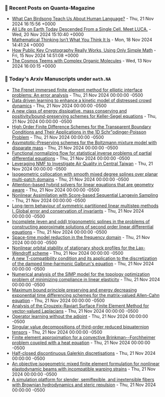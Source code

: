 ### 📝 Recent Posts on Quanta-Magazine
<!-- quanta starts -->
* <a href="https://www.quantamagazine.org/what-can-birdsong-teach-us-about-human-language-20241121/">What Can Birdsong Teach Us About Human Language?</a> - Thu, 21 Nov 2024 16:15:56 +0000
* <a href="https://www.quantamagazine.org/all-life-on-earth-today-descended-from-a-single-cell-meet-luca-20241120/">All Life on Earth Today Descended From a Single Cell. Meet LUCA.</a> - Wed, 20 Nov 2024 15:10:40 +0000
* <a href="https://www.quantamagazine.org/mathematical-thinking-isnt-what-you-think-it-is-20241118/">Mathematical Thinking Isn’t What You Think It Is</a> - Mon, 18 Nov 2024 14:41:24 +0000
* <a href="https://www.quantamagazine.org/how-public-key-cryptography-really-works-20241115/">How Public Key Cryptography Really Works, Using Only Simple Math</a> - Fri, 15 Nov 2024 14:51:08 +0000
* <a href="https://www.quantamagazine.org/the-cosmos-teems-with-complex-organic-molecules-20241113/">The Cosmos Teems with Complex Organic Molecules</a> - Wed, 13 Nov 2024 16:00:15 +0000
<!-- quanta ends -->

### 📝 Today's Arxiv Manuscripts under ``math.NA``
<!-- arxiv-math-na starts -->
* <a href="https://arxiv.org/abs/2411.12884">The Frenet immersed finite element method for elliptic interface problems: An error analysis</a> - Thu, 21 Nov 2024 00:00:00 -0500
* <a href="https://arxiv.org/abs/2411.12974">Data driven learning to enhance a kinetic model of distressed crowd dynamics</a> - Thu, 21 Nov 2024 00:00:00 -0500
* <a href="https://arxiv.org/abs/2411.13067">A new class of energy dissipative, mass conserving and positivity/bound-preserving schemes for Keller-Segel equations</a> - Thu, 21 Nov 2024 00:00:00 -0500
* <a href="https://arxiv.org/abs/2411.13175">High Order Finite Difference Schemes for the Transparent Boundary Conditions and Their Applications in the 1D Schr"odinger-Poisson Problem</a> - Thu, 21 Nov 2024 00:00:00 -0500
* <a href="https://arxiv.org/abs/2411.13240">Asymptotic-Preserving schemes for the Boltzmann mixture model with disparate mass</a> - Thu, 21 Nov 2024 00:00:00 -0500
* <a href="https://arxiv.org/abs/2411.13277">Functional normalizing flow for statistical inverse problems of partial differential equations</a> - Thu, 21 Nov 2024 00:00:00 -0500
* <a href="https://arxiv.org/abs/2411.13315">Leveraging NMF to Investigate Air Quality in Central Taiwan</a> - Thu, 21 Nov 2024 00:00:00 -0500
* <a href="https://arxiv.org/abs/2411.13338">Isogeometric collocation with smooth mixed degree splines over planar multi-patch domains</a> - Thu, 21 Nov 2024 00:00:00 -0500
* <a href="https://arxiv.org/abs/2411.13341">Attention-based hybrid solvers for linear equations that are geometry aware</a> - Thu, 21 Nov 2024 00:00:00 -0500
* <a href="https://arxiv.org/abs/2411.13443">Nonlinear Assimilation with Score-based Sequential Langevin Sampling</a> - Thu, 21 Nov 2024 00:00:00 -0500
* <a href="https://arxiv.org/abs/2411.13487">Long-term behaviour of symmetric partitioned linear multistep methods I. Global error and conservation of invariants</a> - Thu, 21 Nov 2024 00:00:00 -0500
* <a href="https://arxiv.org/abs/2411.13524">Incomplete (even and odd) trigonometric splines in the problems of constructing approximate solutions of second order linear differential equations</a> - Thu, 21 Nov 2024 00:00:00 -0500
* <a href="https://arxiv.org/abs/2411.13531">Space-time model reduction in the frequency domain</a> - Thu, 21 Nov 2024 00:00:00 -0500
* <a href="https://arxiv.org/abs/2411.13094">Nonlinear orbital stability of stationary shock profiles for the Lax-Wendroff scheme</a> - Thu, 21 Nov 2024 00:00:00 -0500
* <a href="https://arxiv.org/abs/2209.01878">A new T-compatibility condition and its application to the discretization of the damped time-harmonic Galbrun's equation</a> - Thu, 21 Nov 2024 00:00:00 -0500
* <a href="https://arxiv.org/abs/2211.04249">Numerical analysis of the SIMP model for the topology optimization problem of minimizing compliance in linear elasticity</a> - Thu, 21 Nov 2024 00:00:00 -0500
* <a href="https://arxiv.org/abs/2312.15613">Maximum bound principle preserving and energy decreasing exponential time differencing schemes for the matrix-valued Allen-Cahn equation</a> - Thu, 21 Nov 2024 00:00:00 -0500
* <a href="https://arxiv.org/abs/2312.16541">Analysis of the Crouzeix-Raviart Surface Finite Element Method for vector-valued Laplacians</a> - Thu, 21 Nov 2024 00:00:00 -0500
* <a href="https://arxiv.org/abs/2401.17739">Operator learning without the adjoint</a> - Thu, 21 Nov 2024 00:00:00 -0500
* <a href="https://arxiv.org/abs/2403.01690">Singular value decompositions of third-order reduced biquaternion tensors</a> - Thu, 21 Nov 2024 00:00:00 -0500
* <a href="https://arxiv.org/abs/2403.09872">Finite element approximation for a convective Brinkman--Forchheimer problem coupled with a heat equation</a> - Thu, 21 Nov 2024 00:00:00 -0500
* <a href="https://arxiv.org/abs/2405.12383">Half-closed discontinuous Galerkin discretisations</a> - Thu, 21 Nov 2024 00:00:00 -0500
* <a href="https://arxiv.org/abs/2407.14637">An objective isogeometric mixed finite element formulation for nonlinear elastodynamic beams with incompatible warping strains</a> - Thu, 21 Nov 2024 00:00:00 -0500
* <a href="https://arxiv.org/abs/2408.15913">A simulation platform for slender, semiflexible, and inextensible fibers with Brownian hydrodynamics and steric repulsion</a> - Thu, 21 Nov 2024 00:00:00 -0500
<!-- arxiv-math-na ends -->
